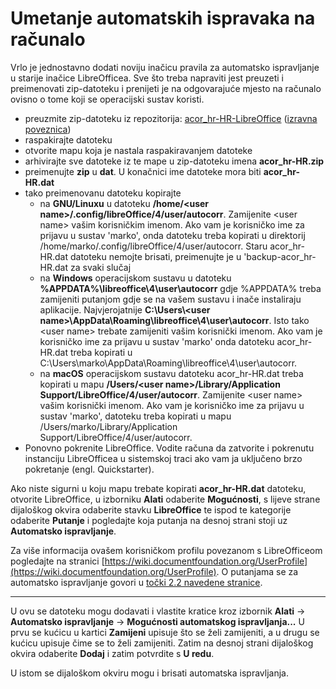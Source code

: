# Umetanje automatskih ispravaka na računalo
Vrlo je jednostavno dodati noviju inačicu pravila za automatsko ispravljanje u starije inačice LibreOfficea. Sve što treba napraviti jest preuzeti i preimenovati zip-datoteku i prenijeti je na odgovarajuće mjesto na računalo ovisno o tome koji se operacijski sustav koristi.

* preuzmite zip-datoteku iz repozitorija: [acor_hr-HR-LibreOffice](https://github.com/krunose/libo-acor-hr) ([izravna poveznica](https://github.com/krunose/libo-acor-hr/archive/master.zip))
* raspakirajte datoteku
* otvorite mapu koja je nastala raspakiravanjem datoteke
* arhivirajte sve datoteke iz te mape u zip-datoteku imena **acor_hr-HR.zip**
* preimenujte **zip** u **dat**. U konačnici ime datoteke mora biti **acor_hr-HR.dat**
* tako preimenovanu datoteku kopirajte
	* na **GNU/Linuxu** u datoteku **/home/&lt;user name&gt;/.config/libreOffice/4/user/autocorr**. Zamijenite &lt;user name&gt; vašim korisničkim imenom. Ako vam je korisničko ime za prijavu u sustav 'marko', onda datoteku treba kopirati u direktorij /home/marko/.config/libreOffice/4/user/autocorr. Staru acor_hr-HR.dat datoteku nemojte brisati, preimenujte je u 'backup-acor_hr-HR.dat za svaki slučaj
	* na **Windows** operacijskom sustavu u datoteku **%APPDATA%\libreoffice\4\user\autocorr** gdje %APPDATA% treba zamijeniti putanjom gdje se na vašem sustavu i inače instaliraju aplikacije. Najvjerojatnije **C:\Users&#92;&lt;user name&gt;\AppData\Roaming\libreoffice\4\user\autocorr**. Isto tako &lt;user name&gt; trebate zamijeniti vašim korisnički imenom. Ako vam je korisničko ime za prijavu u sustav 'marko' onda datoteku acor_hr-HR.dat treba kopirati u C:\Users\marko\AppData\Roaming\libreoffice\4\user\autocorr.
	* na **macOS** operacijskom sustavu datoteku acor_hr-HR.dat treba kopirati u mapu **/Users/&lt;user name&gt;/Library/Application Support/LibreOffice/4/user/autocorr**. Zamijenite &lt;user name&gt; vašim korisnički imenom. Ako vam je korisničko ime za prijavu u sustav 'marko', datoteku treba kopirati u mapu /Users/marko/Library/Application Support/LibreOffice/4/user/autocorr.
* Ponovno pokrenite LibreOffice. Vodite računa da zatvorite i pokrenutu instanciju LibreOfficea u sistemskoj traci ako vam ja uključeno brzo pokretanje (engl. Quickstarter).

Ako niste sigurni u koju mapu trebate kopirati **acor_hr-HR.dat** datoteku, otvorite LibreOffice, u izborniku **Alati** odaberite **Mogućnosti**, s lijeve strane dijaloškog okvira odaberite stavku **LibreOffice** te ispod te kategorije odaberite **Putanje** i pogledajte koja putanja na desnoj strani stoji uz **Automatsko ispravljanje**.

Za više informacija ovašem korisničkom profilu povezanom s LibreOfficeom pogledajte na stranici [https://wiki.documentfoundation.org/UserProfile](https://wiki.documentfoundation.org/UserProfile). O putanjama se za automatsko ispravljanje govori u [točki 2.2 navedene stranice](https://wiki.documentfoundation.org/UserProfile#Default_location).

---

U ovu se datoteku mogu dodavati i vlastite kratice kroz izbornik **Alati** → **Automatsko ispravljanje** → **Mogućnosti automatskog ispravljanja...** U prvu se kućicu u kartici **Zamijeni** upisuje što se želi zamijeniti, a u drugu se kućicu upisuje čime se to želi zamijeniti. Zatim na desnoj strani dijaloškog okvira odaberite **Dodaj** i zatim potvrdite s **U redu**.

U istom se dijaloškom okviru mogu i brisati automatska ispravljanja.
